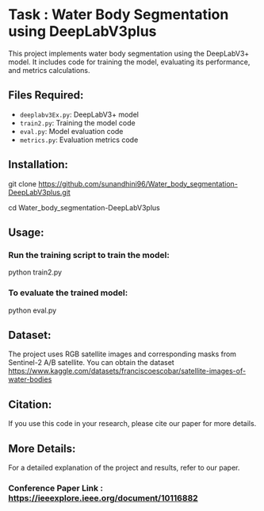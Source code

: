 # Task : Water Body Segmentation using DeepLabV3plus

This project implements water body segmentation using the DeepLabV3+ model. It includes code for training the model, evaluating its performance, and metrics calculations.

## Files Required:

- `deeplabv3Ex.py`: DeepLabV3+ model
- `train2.py`: Training the model code
- `eval.py`: Model evaluation code
- `metrics.py`: Evaluation metrics code

## Installation:

git clone https://github.com/sunandhini96/Water_body_segmentation-DeepLabV3plus.git

cd Water_body_segmentation-DeepLabV3plus


## Usage:

### Run the training script to train the model:
   
python train2.py

### To evaluate the trained model:

python eval.py

## Dataset:

The project uses RGB satellite images and corresponding masks from Sentinel-2 A/B satellite. You can obtain the dataset https://www.kaggle.com/datasets/franciscoescobar/satellite-images-of-water-bodies

## Citation:

If you use this code in your research, please cite our paper for more details.

## More Details:

For a detailed explanation of the project and results, refer to our paper.

### Conference Paper Link : https://ieeexplore.ieee.org/document/10116882



